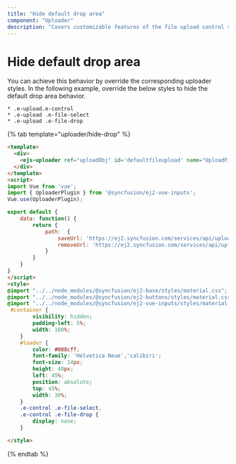 ```yaml
---
title: "Hide default drop area"
component: "Uploader"
description: "Covers customizable features of the file upload control such as a preview image, invisible upload, progress bar, sort the file list and more."
---
```


# Hide default drop area

You can achieve this behavior by override the corresponding uploader styles.
In the following example, override the below styles to hide the default drop area behavior.

    * .e-upload.e-control
    * .e-upload .e-file-select
    * .e-upload .e-file-drop

{% tab template="uploader/hide-drop" %}

```html
<template>
  <div>
    <ejs-uploader ref="uploadObj" id='defaultfileupload' name="UploadFiles" :asyncSettings= "path" ></ejs-uploader>
  </div>
</template>
<script>
import Vue from 'vue';
import { UploaderPlugin } from '@syncfusion/ej2-vue-inputs';
Vue.use(UploaderPlugin);

export default {
    data: function() {
        return {
            path:  {
                saveUrl: 'https://ej2.syncfusion.com/services/api/uploadbox/Save',
                removeUrl: 'https://ej2.syncfusion.com/services/api/uploadbox/Remove'
            }
        }
    }
}
</script>
<style>
@import "../../node_modules/@syncfusion/ej2-base/styles/material.css";
@import "../../node_modules/@syncfusion/ej2-buttons/styles/material.css";
@import "../../node_modules/@syncfusion/ej2-vue-inputs/styles/material.css";
 #container {
        visibility: hidden;
        padding-left: 5%;
        width: 100%;
    }
    #loader {
        color: #008cff;
        font-family: 'Helvetica Neue','calibiri';
        font-size: 14px;
        height: 40px;
        left: 45%;
        position: absolute;
        top: 45%;
        width: 30%;
    }
    .e-control .e-file-select,
    .e-control .e-file-drop {
        display: none;
    }

</style>
```

{% endtab %}

